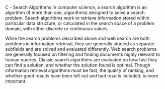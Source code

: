 C - Search Algorithms
In computer science, a search algorithm is an algorithm (if more than one, algorithms) designed to solve a search problem. Search algorithms work to retrieve information stored within particular data structure, or calculated in the search space of a problem domain, with either discrete or continuous values.

While the search problems described above and web search are both problems in information retrieval, they are generally studied as separate subfields and are solved and evaluated differently. Web search problems are generally focused on filtering and finding documents highly relevant to human queries. Classic search algorithms are evaluated on how fast they can find a solution, and whether the solution found is optimal. Though information retrieval algorithms must be fast, the quality of ranking, and whether good results have been left out and bad results included, is more important.
